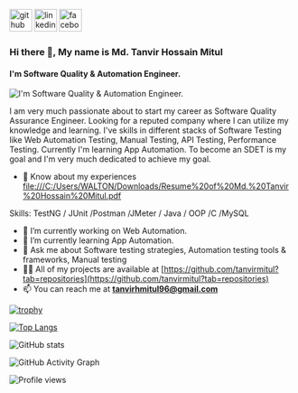 [<img src='https://cdn.jsdelivr.net/npm/simple-icons@3.0.1/icons/github.svg' alt='github' height='40'>](https://github.com/https://github.com/tanvirmitul)  [<img src='https://cdn.jsdelivr.net/npm/simple-icons@3.0.1/icons/linkedin.svg' alt='linkedin' height='40'>](https://www.linkedin.com/in/https://www.linkedin.com/in/tanvir-mitul-78098320b//)  [<img src='https://cdn.jsdelivr.net/npm/simple-icons@3.0.1/icons/facebook.svg' alt='facebook' height='40'>](https://www.facebook.com/https://www.facebook.com/tanvir.mitul.39/)  

### Hi there 👋, My name is Md. Tanvir Hossain Mitul
#### I'm Software Quality & Automation Engineer.
![I'm Software Quality & Automation Engineer.](https://scontent.fdac24-1.fna.fbcdn.net/v/t1.6435-9/87796715_2533163986932061_329956241130389504_n.jpg?_nc_cat=109&ccb=1-7&_nc_sid=174925&_nc_eui2=AeGqQEn97GAxckn-IMd43AKTyCJj00467kPIImPTTjruQ0GitKa2_W0EAGVn9DBAZN3Fvt94G0FQp6ajz1HKJ8St&_nc_ohc=uzUwmKMKDEMAX9zCXE_&_nc_ht=scontent.fdac24-1.fna&oh=00_AfADN6VYh_1mdNEJ3I1687lXtifROQho_i-DDsXSqWFDMQ&oe=63BD5B42)

I am very much passionate about to start my career as Software Quality Assurance Engineer. Looking for a reputed company where I can utilize my knowledge and learning. I've skills in different stacks of Software Testing like Web Automation Testing, Manual Testing, API Testing, Performance Testing. Currently I'm learning App Automation. To become an SDET is my goal and I'm very much dedicated to achieve my goal.

- 📄 Know about my experiences [file:///C:/Users/WALTON/Downloads/Resume%20of%20Md.%20Tanvir%20Hossain%20Mitul.pdf](file:///C:/Users/WALTON/Downloads/Resume%20of%20Md.%20Tanvir%20Hossain%20Mitul.pdf)

Skills: TestNG / JUnit /Postman /JMeter / Java / OOP /C /MySQL

- 🔭 I’m currently working on Web Automation. 
- 🌱 I’m currently learning App Automation. 
- 💬 Ask me about Software testing strategies, Automation testing tools & frameworks, Manual testing 
- 👨‍💻 All of my projects are available at [https://github.com/tanvirmitul?tab=repositories](https://github.com/tanvirmitul?tab=repositories)
- 📫 You can reach me at **tanvirhmitul96@gmail.com**

[![trophy](https://github-profile-trophy.vercel.app/?username=https://github.com/tanvirmitul)](https://github.com/ryo-ma/github-profile-trophy)

[![Top Langs](https://github-readme-stats.vercel.app/api/top-langs/?username=https://github.com/tanvirmitul)](https://github.com/anuraghazra/github-readme-stats)

![GitHub stats](https://github-readme-stats.vercel.app/api?username=https://github.com/tanvirmitul&show_icons=true)  

![GitHub Activity Graph](https://activity-graph.herokuapp.com/graph?username=https://github.com/tanvirmitul)  

![Profile views](https://gpvc.arturio.dev/https://github.com/tanvirmitul)  
